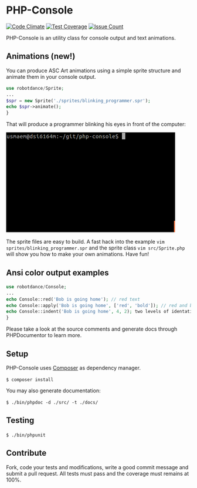 # PHP-Console

[![Code Climate](https://codeclimate.com/github/robotdance/php-console/badges/gpa.svg)](https://codeclimate.com/github/robotdance/php-console)
[![Test Coverage](https://codeclimate.com/github/robotdance/php-console/badges/coverage.svg)](https://codeclimate.com/github/robotdance/php-console/coverage)
[![Issue Count](https://codeclimate.com/github/robotdance/php-console/badges/issue_count.svg)](https://codeclimate.com/github/robotdance/php-console)

PHP-Console is an utility class for console output and text animations.

## Animations (new!)
You can produce ASC Art animations using a simple sprite structure and animate them in your console output.

```php
use robotdance/Sprite;
...
$spr = new Sprite('./sprites/blinking_programmer.spr');
echo $spr->animate();
}
```

That will produce a programmer blinking his eyes in front of the computer:

![Blinking programmer GIF](https://github.com/robotdance/php-console/blob/master/sprites/blinking_programmer.gif)

The sprite files are easy to build. A fast hack into the example `vim sprites/blinking_programmer.spr` and the sprite class `vim src/Sprite.php` will show you how to make your own animations. Have fun!


## Ansi color output examples

```php
use robotdance/Console;
...
echo Console::red('Bob is going home'); // red text
echo Console::apply('Bob is going home', ['red', 'bold']); // red and bold text
echo Console::indent('Bob is going home', 4, 2); two levels of identation
}


```
Please take a look at the source comments and generate docs through PHPDocumentor to learn more.

## Setup

PHP-Console uses [Composer](https://getcomposer.org/) as dependency manager.

`$ composer install`

You may also generate documentation:

`$ ./bin/phpdoc -d ./src/ -t ./docs/`

## Testing

`$ ./bin/phpunit`

## Contribute

Fork, code your tests and modifications, write a good commit message and submit a pull request.
All tests must pass and the coverage must remains at 100%.

